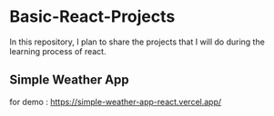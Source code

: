 # Basic-React-Projects

In this repository, I plan to share the projects that I will do during the learning process of react.

## Simple Weather App
for demo : https://simple-weather-app-react.vercel.app/
